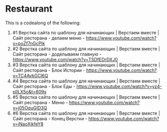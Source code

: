 # Restaurant

This is a codealong of the following:
1) #1 Верстка сайта по шаблону для начинающих | Верстаем вместе | Сайт ресторана - делаем меню - https://www.youtube.com/watch?v=poZf7nGcPIk
2) #2 Верстка сайта по шаблону для начинающих | Верстаем вместе | Сайт ресторана - доделываем главную - https://www.youtube.com/watch?v=TSDfEDrDXJ0
3) #3 Верстка сайта по шаблону для начинающих | Верстаем вместе | Сайт ресторана - Блок Истории - https://www.youtube.com/watch?v=TC4AvkGCl6Q
4) #4 Верстка сайта по шаблону для начинающих | Верстаем вместе | Сайт ресторана - Блок Еды - https://www.youtube.com/watch?v=yz4-plILX5o&t=609s
5) #5 Верстка сайта по шаблону для начинающих | Верстаем вместе | Сайт ресторана - Меню - https://www.youtube.com/watch?v=j05OquGID3Q
6) #6 Верстка сайта по шаблону для начинающих | Верстаем вместе | Сайт ресторана - Конец Верстки - https://www.youtube.com/watch?v=jNaoXjkfeY8
